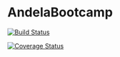 # AndelaBootcamp

[![Build Status](https://travis-ci.com/tolumide-ng/AndelaBootcamp.svg?branch=develop)](https://travis-ci.com/tolumide-ng/AndelaBootcamp)


[![Coverage Status](https://coveralls.io/repos/github/tolumide-ng/AndelaBootcamp/badge.svg?branch=develop)](https://coveralls.io/github/tolumide-ng/AndelaBootcamp?branch=develop)
